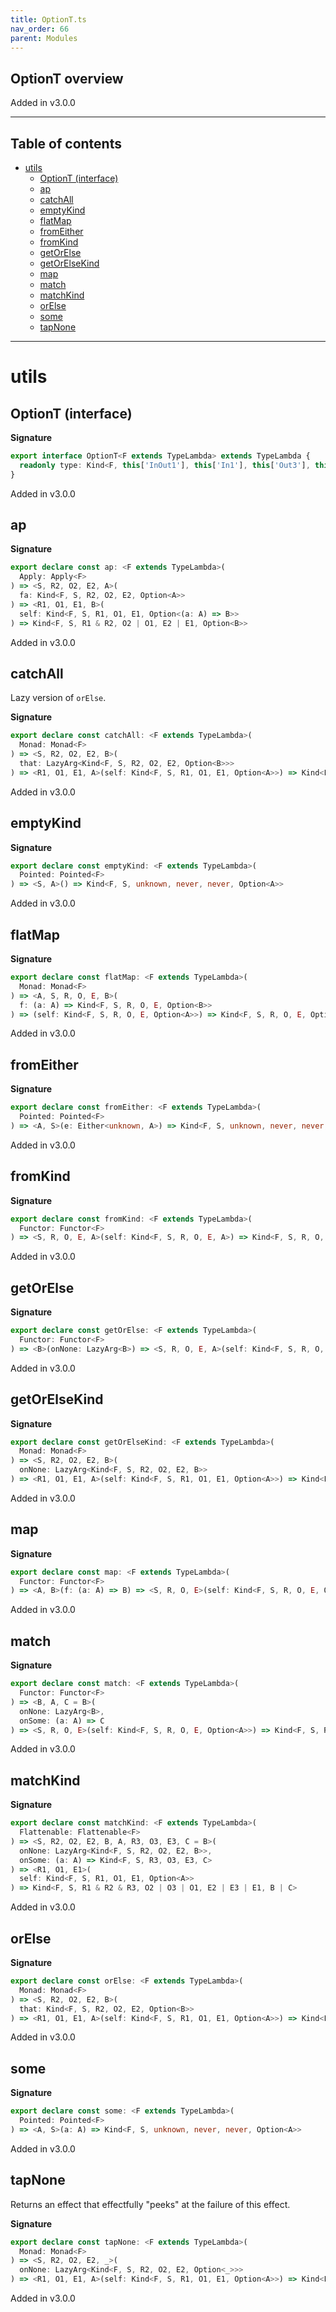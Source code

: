 ```yaml
---
title: OptionT.ts
nav_order: 66
parent: Modules
---
```


## OptionT overview

Added in v3.0.0

---

<h2 class="text-delta">Table of contents</h2>

- [utils](#utils)
  - [OptionT (interface)](#optiont-interface)
  - [ap](#ap)
  - [catchAll](#catchall)
  - [emptyKind](#emptykind)
  - [flatMap](#flatmap)
  - [fromEither](#fromeither)
  - [fromKind](#fromkind)
  - [getOrElse](#getorelse)
  - [getOrElseKind](#getorelsekind)
  - [map](#map)
  - [match](#match)
  - [matchKind](#matchkind)
  - [orElse](#orelse)
  - [some](#some)
  - [tapNone](#tapnone)

---

# utils

## OptionT (interface)

**Signature**

```ts
export interface OptionT<F extends TypeLambda> extends TypeLambda {
  readonly type: Kind<F, this['InOut1'], this['In1'], this['Out3'], this['Out2'], Option<this['Out1']>>
}
```

Added in v3.0.0

## ap

**Signature**

```ts
export declare const ap: <F extends TypeLambda>(
  Apply: Apply<F>
) => <S, R2, O2, E2, A>(
  fa: Kind<F, S, R2, O2, E2, Option<A>>
) => <R1, O1, E1, B>(
  self: Kind<F, S, R1, O1, E1, Option<(a: A) => B>>
) => Kind<F, S, R1 & R2, O2 | O1, E2 | E1, Option<B>>
```

Added in v3.0.0

## catchAll

Lazy version of `orElse`.

**Signature**

```ts
export declare const catchAll: <F extends TypeLambda>(
  Monad: Monad<F>
) => <S, R2, O2, E2, B>(
  that: LazyArg<Kind<F, S, R2, O2, E2, Option<B>>>
) => <R1, O1, E1, A>(self: Kind<F, S, R1, O1, E1, Option<A>>) => Kind<F, S, R1 & R2, O2 | O1, E2 | E1, Option<B | A>>
```

Added in v3.0.0

## emptyKind

**Signature**

```ts
export declare const emptyKind: <F extends TypeLambda>(
  Pointed: Pointed<F>
) => <S, A>() => Kind<F, S, unknown, never, never, Option<A>>
```

Added in v3.0.0

## flatMap

**Signature**

```ts
export declare const flatMap: <F extends TypeLambda>(
  Monad: Monad<F>
) => <A, S, R, O, E, B>(
  f: (a: A) => Kind<F, S, R, O, E, Option<B>>
) => (self: Kind<F, S, R, O, E, Option<A>>) => Kind<F, S, R, O, E, Option<B>>
```

Added in v3.0.0

## fromEither

**Signature**

```ts
export declare const fromEither: <F extends TypeLambda>(
  Pointed: Pointed<F>
) => <A, S>(e: Either<unknown, A>) => Kind<F, S, unknown, never, never, Option<A>>
```

Added in v3.0.0

## fromKind

**Signature**

```ts
export declare const fromKind: <F extends TypeLambda>(
  Functor: Functor<F>
) => <S, R, O, E, A>(self: Kind<F, S, R, O, E, A>) => Kind<F, S, R, O, E, Option<A>>
```

Added in v3.0.0

## getOrElse

**Signature**

```ts
export declare const getOrElse: <F extends TypeLambda>(
  Functor: Functor<F>
) => <B>(onNone: LazyArg<B>) => <S, R, O, E, A>(self: Kind<F, S, R, O, E, Option<A>>) => Kind<F, S, R, O, E, B | A>
```

Added in v3.0.0

## getOrElseKind

**Signature**

```ts
export declare const getOrElseKind: <F extends TypeLambda>(
  Monad: Monad<F>
) => <S, R2, O2, E2, B>(
  onNone: LazyArg<Kind<F, S, R2, O2, E2, B>>
) => <R1, O1, E1, A>(self: Kind<F, S, R1, O1, E1, Option<A>>) => Kind<F, S, R1 & R2, O2 | O1, E2 | E1, B | A>
```

Added in v3.0.0

## map

**Signature**

```ts
export declare const map: <F extends TypeLambda>(
  Functor: Functor<F>
) => <A, B>(f: (a: A) => B) => <S, R, O, E>(self: Kind<F, S, R, O, E, Option<A>>) => Kind<F, S, R, O, E, Option<B>>
```

Added in v3.0.0

## match

**Signature**

```ts
export declare const match: <F extends TypeLambda>(
  Functor: Functor<F>
) => <B, A, C = B>(
  onNone: LazyArg<B>,
  onSome: (a: A) => C
) => <S, R, O, E>(self: Kind<F, S, R, O, E, Option<A>>) => Kind<F, S, R, O, E, B | C>
```

Added in v3.0.0

## matchKind

**Signature**

```ts
export declare const matchKind: <F extends TypeLambda>(
  Flattenable: Flattenable<F>
) => <S, R2, O2, E2, B, A, R3, O3, E3, C = B>(
  onNone: LazyArg<Kind<F, S, R2, O2, E2, B>>,
  onSome: (a: A) => Kind<F, S, R3, O3, E3, C>
) => <R1, O1, E1>(
  self: Kind<F, S, R1, O1, E1, Option<A>>
) => Kind<F, S, R1 & R2 & R3, O2 | O3 | O1, E2 | E3 | E1, B | C>
```

Added in v3.0.0

## orElse

**Signature**

```ts
export declare const orElse: <F extends TypeLambda>(
  Monad: Monad<F>
) => <S, R2, O2, E2, B>(
  that: Kind<F, S, R2, O2, E2, Option<B>>
) => <R1, O1, E1, A>(self: Kind<F, S, R1, O1, E1, Option<A>>) => Kind<F, S, R1 & R2, O2 | O1, E2 | E1, Option<B | A>>
```

Added in v3.0.0

## some

**Signature**

```ts
export declare const some: <F extends TypeLambda>(
  Pointed: Pointed<F>
) => <A, S>(a: A) => Kind<F, S, unknown, never, never, Option<A>>
```

Added in v3.0.0

## tapNone

Returns an effect that effectfully "peeks" at the failure of this effect.

**Signature**

```ts
export declare const tapNone: <F extends TypeLambda>(
  Monad: Monad<F>
) => <S, R2, O2, E2, _>(
  onNone: LazyArg<Kind<F, S, R2, O2, E2, Option<_>>>
) => <R1, O1, E1, A>(self: Kind<F, S, R1, O1, E1, Option<A>>) => Kind<F, S, R1 & R2, O2 | O1, E2 | E1, Option<A>>
```

Added in v3.0.0
